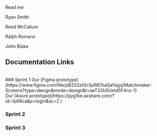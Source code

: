 Read me

Ryan Smith

Reed McCallum

Ralph Romano

John Blake

## Documentation Links
<br/>
### Sprint 1
<!-- Embed a link: [text to display](URL) -->
Our [Figma prototype](https://www.figma.com/file/pB2S3zt0c5pR87naSaYagq/Matchmaker-Screens?type=design&mode=design&t=aeT32b5Uxtd5F4nz-1) <br/>
Our [Axure prototype](https://pyg1ke.axshare.com/?id=1p68ca&p=login&sc=2 ) <br/>


### Sprint 2


### Sprint 3
